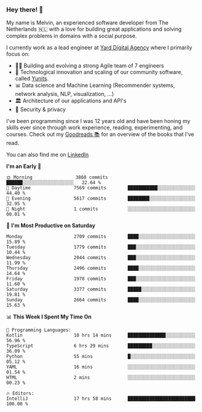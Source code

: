 ### Hey there! 👋

My name is Melvin, an experienced software developer from The Netherlands 🇳🇱 with a love for building great applications and solving complex problems in domains with a social purpose. 

I currently work as a lead engineer at [Yard Digital Agency](https://github.com/yardinternet) where I primarily focus on:

* 👏🏼 Building and evolving a strong Agile team of 7 engineers
* 🚀 Technological innovation and scaling of our community software, called [Yunits](https://www.yunits.com/).
* 📊 Data science and Machine Learning (Recommender systems, network analysis, NLP, visualization, ...)
* 🏛 Architecture of our applications and API's
* 🔐 Security & privacy

I've been programming since I was 12 years old and have been honing my skills ever since through work experience, reading, experimenting, and courses.
Check out my [Goodreads 📚](https://goodreads.com/melvinkoopmans) for an overview of the books that I've read. 

You can also find me on [LinkedIn](https://www.linkedin.com/in/melvinkoopmans)

<!--START_SECTION:waka-->
**I'm an Early 🐤** 

```text
🌞 Morning                3860 commits        ██████░░░░░░░░░░░░░░░░░░░   22.64 % 
🌆 Daytime                7569 commits        ███████████░░░░░░░░░░░░░░   44.40 % 
🌃 Evening                5617 commits        ████████░░░░░░░░░░░░░░░░░   32.95 % 
🌙 Night                  1 commits           ░░░░░░░░░░░░░░░░░░░░░░░░░   00.01 % 
```
📅 **I'm Most Productive on Saturday** 

```text
Monday                   2709 commits        ████░░░░░░░░░░░░░░░░░░░░░   15.89 % 
Tuesday                  1779 commits        ███░░░░░░░░░░░░░░░░░░░░░░   10.44 % 
Wednesday                2044 commits        ███░░░░░░░░░░░░░░░░░░░░░░   11.99 % 
Thursday                 2496 commits        ████░░░░░░░░░░░░░░░░░░░░░   14.64 % 
Friday                   1978 commits        ███░░░░░░░░░░░░░░░░░░░░░░   11.60 % 
Saturday                 3377 commits        █████░░░░░░░░░░░░░░░░░░░░   19.81 % 
Sunday                   2664 commits        ████░░░░░░░░░░░░░░░░░░░░░   15.63 % 
```


📊 **This Week I Spent My Time On** 

```text
💬 Programming Languages: 
Kotlin                   10 hrs 14 mins      ██████████████░░░░░░░░░░░   56.96 % 
TypeScript               6 hrs 29 mins       █████████░░░░░░░░░░░░░░░░   36.09 % 
Python                   55 mins             █░░░░░░░░░░░░░░░░░░░░░░░░   05.12 % 
YAML                     16 mins             ░░░░░░░░░░░░░░░░░░░░░░░░░   01.54 % 
HTML                     2 mins              ░░░░░░░░░░░░░░░░░░░░░░░░░   00.23 % 

🔥 Editors: 
IntelliJ                 17 hrs 58 mins      █████████████████████████   100.00 % 
```


<!--END_SECTION:waka-->
